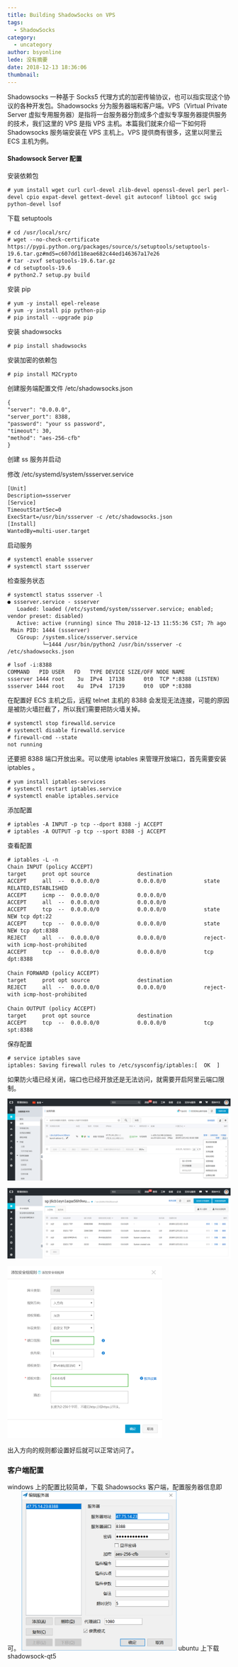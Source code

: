 ```yaml
---
title: Building ShadowSocks on VPS
tags:
  - ShadowSocks
category:
  - uncategory
author: bsyonline
lede: 没有摘要
date: 2018-12-13 18:36:06
thumbnail:
---
```




Shadowsocks 一种基于 Socks5 代理方式的加密传输协议，也可以指实现这个协议的各种开发包。Shadowsocks 分为服务器端和客户端。VPS（Virtual Private Server 虚拟专用服务器）是指将一台服务器分割成多个虚拟专享服务器提供服务的技术，我们这里的 VPS 是指 VPS 主机。本篇我们就来介绍一下如何将 Shadowsocks 服务端安装在 VPS 主机上。VPS 提供商有很多，这里以阿里云 ECS 主机为例。

#### Shadowsock Server 配置

安装依赖包

```
# yum install wget curl curl-devel zlib-devel openssl-devel perl perl-devel cpio expat-devel gettext-devel git autoconf libtool gcc swig python-devel lsof
```

下载 setuptools

```
# cd /usr/local/src/
# wget --no-check-certificate  https://pypi.python.org/packages/source/s/setuptools/setuptools-19.6.tar.gz#md5=c607dd118eae682c44ed146367a17e26
# tar -zvxf setuptools-19.6.tar.gz
# cd setuptools-19.6
# python2.7 setup.py build
```

安装 pip

```
# yum -y install epel-release
# yum -y install pip python-pip
# pip install --upgrade pip
```

安装 shadowsocks

```
# pip install shadowsocks
```

安装加密的依赖包

```
# pip install M2Crypto
```

创建服务端配置文件 /etc/shadowsocks.json

```
{
"server": "0.0.0.0",
"server_port": 8388,
"password": "your ss password",
"timeout": 30,
"method": "aes-256-cfb"
}
```

创建 ss 服务并启动

修改 /etc/systemd/system/ssserver.service

```
[Unit]
Description=ssserver
[Service]
TimeoutStartSec=0
ExecStart=/usr/bin/ssserver -c /etc/shadowsocks.json
[Install]
WantedBy=multi-user.target
```

启动服务

```
# systemctl enable ssserver
# systemctl start ssserver
```

检查服务状态

```
# systemctl status ssserver -l
● ssserver.service - ssserver
   Loaded: loaded (/etc/systemd/system/ssserver.service; enabled; vendor preset: disabled)
   Active: active (running) since Thu 2018-12-13 11:55:36 CST; 7h ago
 Main PID: 1444 (ssserver)
   CGroup: /system.slice/ssserver.service
           └─1444 /usr/bin/python2 /usr/bin/ssserver -c /etc/shadowsocks.json
```

```
# lsof -i:8388
COMMAND   PID USER   FD   TYPE DEVICE SIZE/OFF NODE NAME
ssserver 1444 root    3u  IPv4  17138      0t0  TCP *:8388 (LISTEN)
ssserver 1444 root    4u  IPv4  17139      0t0  UDP *:8388 
```

在配置好 ECS 主机之后，远程 telnet 主机的 8388 会发现无法连接，可能的原因是被防火墙拦截了，所以我们需要把防火墙关掉。

```
# systemctl stop firewalld.service
# systemctl disable firewalld.service
# firewall-cmd --state
not running
```

还要把 8388 端口开放出来。可以使用 iptables 来管理开放端口，首先需要安装 iptables 。
```
# yum install iptables-services
# systemctl restart iptables.service
# systemctl enable iptables.service
```
添加配置
```
# iptables -A INPUT -p tcp --dport 8388 -j ACCEPT
# iptables -A OUTPUT -p tcp --sport 8388 -j ACCEPT
```
查看配置
```
# iptables -L -n
Chain INPUT (policy ACCEPT)
target     prot opt source               destination         
ACCEPT     all  --  0.0.0.0/0            0.0.0.0/0            state RELATED,ESTABLISHED
ACCEPT     icmp --  0.0.0.0/0            0.0.0.0/0           
ACCEPT     all  --  0.0.0.0/0            0.0.0.0/0           
ACCEPT     tcp  --  0.0.0.0/0            0.0.0.0/0            state NEW tcp dpt:22
ACCEPT     tcp  --  0.0.0.0/0            0.0.0.0/0            state NEW tcp dpt:8388
REJECT     all  --  0.0.0.0/0            0.0.0.0/0            reject-with icmp-host-prohibited
ACCEPT     tcp  --  0.0.0.0/0            0.0.0.0/0            tcp dpt:8388

Chain FORWARD (policy ACCEPT)
target     prot opt source               destination         
REJECT     all  --  0.0.0.0/0            0.0.0.0/0            reject-with icmp-host-prohibited

Chain OUTPUT (policy ACCEPT)
target     prot opt source               destination         
ACCEPT     tcp  --  0.0.0.0/0            0.0.0.0/0            tcp spt:8388
```

保存配置

```
# service iptables save
iptables: Saving firewall rules to /etc/sysconfig/iptables:[  OK  ]
```

如果防火墙已经关闭，端口也已经开放还是无法访问，就需要开启阿里云端口限制。

![mark](https://raw.githubusercontent.com/bsyonline/pic/master/20181209/233904777.png)

![mark](https://raw.githubusercontent.com/bsyonline/pic/master/20181209/233557059.png)

<img src="https://raw.githubusercontent.com/bsyonline/pic/master/20181209/233442475.png" style="width: 350px"/>

出入方向的规则都设置好后就可以正常访问了。

### 客户端配置
windows 上的配置比较简单，下载 Shadowsocks 客户端，配置服务器信息即可。
<img src="https://raw.githubusercontent.com/bsyonline/pic/master/20181209/235222900.png" style="width: 350px"/>
ubuntu 上下载 shadowsock-qt5 



